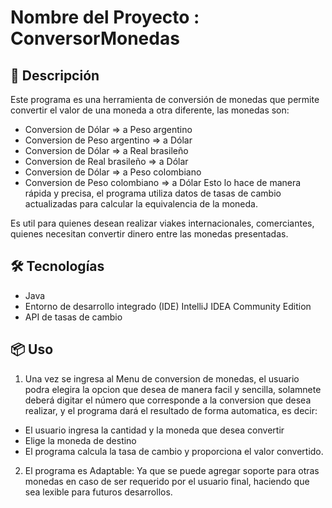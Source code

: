 # Nombre del Proyecto : ConversorMonedas

## 🚀 Descripción

Este programa es una herramienta de conversión de monedas que permite convertir el valor de una moneda a otra diferente, las monedas son:
- Conversion de Dólar => a Peso argentino
- Conversion de Peso argentino => a Dólar
- Conversion de Dólar => a Real brasileño
- Conversion de Real brasileño => a Dólar
- Conversion de Dólar => a Peso colombiano
- Conversion de Peso colombiano => a Dólar
Esto lo hace de manera rápida y precisa, el programa utiliza datos de tasas de cambio actualizadas para calcular la equivalencia de la moneda.

Es util para quienes desean realizar viakes internacionales, comerciantes, quienes necesitan convertir dinero entre las monedas presentadas.


## 🛠️ Tecnologías

- Java 
- Entorno de desarrollo integrado (IDE) IntelliJ IDEA Community Edition
- API de tasas de cambio

## 📦 Uso

1. Una vez se ingresa al Menu de conversion de monedas, el usuario podra elegira la opcion que desea de manera facil y sencilla,
   solamnete deberá digitar el número que corresponde a la conversion que desea realizar, y el programa dará el resultado de
   forma automatica, es decir:
   
 - El usuario ingresa la cantidad y la moneda que desea convertir
 - Elige la moneda de destino
 - El programa calcula la tasa de cambio y proporciona el valor convertido.

   
2. El programa es Adaptable: Ya que se puede agregar soporte para otras monedas en caso de ser requerido por el usuario final,
   haciendo que sea lexible para futuros desarrollos.

   
